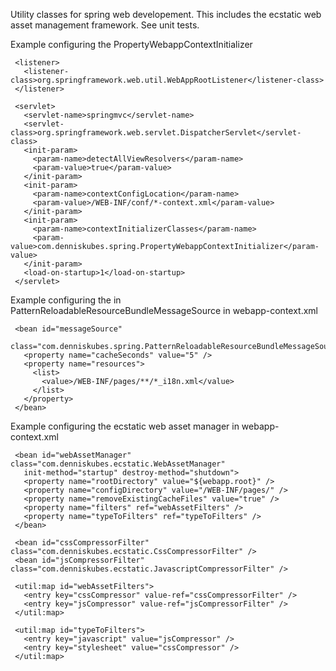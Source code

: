 Utility classes for spring web developement.  This includes the ecstatic
web asset management framework.  See unit tests.

Example configuring the PropertyWebappContextInitializer

 ```
  <listener>
    <listener-class>org.springframework.web.util.WebAppRootListener</listener-class>
  </listener>

  <servlet>
    <servlet-name>springmvc</servlet-name>
    <servlet-class>org.springframework.web.servlet.DispatcherServlet</servlet-class>
    <init-param>
      <param-name>detectAllViewResolvers</param-name>
      <param-value>true</param-value>
    </init-param>
    <init-param>
      <param-name>contextConfigLocation</param-name>
      <param-value>/WEB-INF/conf/*-context.xml</param-value>
    </init-param>
    <init-param>
      <param-name>contextInitializerClasses</param-name>
      <param-value>com.denniskubes.spring.PropertyWebappContextInitializer</param-value>
    </init-param>    
    <load-on-startup>1</load-on-startup> 
  </servlet>
```

Example configuring the in PatternReloadableResourceBundleMessageSource in webapp-context.xml

 ```
  <bean id="messageSource"
    class="com.denniskubes.spring.PatternReloadableResourceBundleMessageSource">
    <property name="cacheSeconds" value="5" />
    <property name="resources">
      <list>
        <value>/WEB-INF/pages/**/*_i18n.xml</value>
      </list>
    </property>
  </bean>
```

Example configuring the ecstatic web asset manager in webapp-context.xml

 ```
  <bean id="webAssetManager" class="com.denniskubes.ecstatic.WebAssetManager"
    init-method="startup" destroy-method="shutdown">
    <property name="rootDirectory" value="${webapp.root}" />
    <property name="configDirectory" value="/WEB-INF/pages/" />
    <property name="removeExistingCacheFiles" value="true" />
    <property name="filters" ref="webAssetFilters" />
    <property name="typeToFilters" ref="typeToFilters" />
  </bean>
  
  <bean id="cssCompressorFilter" class="com.denniskubes.ecstatic.CssCompressorFilter" />
  <bean id="jsCompressorFilter" class="com.denniskubes.ecstatic.JavascriptCompressorFilter" />
  
  <util:map id="webAssetFilters">
    <entry key="cssCompressor" value-ref="cssCompressorFilter" />
    <entry key="jsCompressor" value-ref="jsCompressorFilter" />
  </util:map>
  
  <util:map id="typeToFilters">
    <entry key="javascript" value="jsCompressor" />
    <entry key="stylesheet" value="cssCompressor" />
  </util:map>
```
